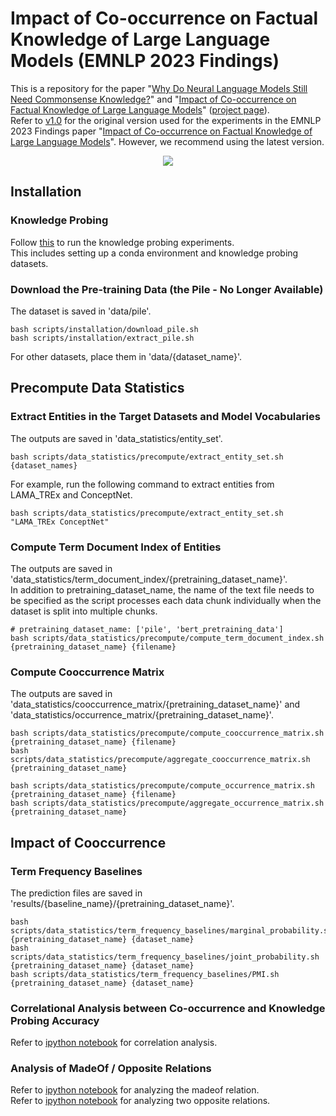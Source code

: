 # Impact of Co-occurrence on Factual Knowledge of Large Language Models (EMNLP 2023 Findings)
This is a repository for the paper "[Why Do Neural Language Models Still Need Commonsense Knowledge?](https://arxiv.org/pdf/2209.00599.pdf)" and "[Impact of Co-occurrence on Factual Knowledge of Large Language Models](https://aclanthology.org/2023.findings-emnlp.518.pdf)" ([project page](https://cheongwoong.github.io/projects/impact_of_cooccurrence/)).  
Refer to [v1.0](https://github.com/CheongWoong/impact_of_cooccurrence/tree/v1.0) for the original version used for the experiments in the EMNLP 2023 Findings paper "[Impact of Co-occurrence on Factual Knowledge of Large Language Models](https://aclanthology.org/2023.findings-emnlp.518.pdf)". However, we recommend using the latest version.

<p align="center">
<img src="https://github.com/CheongWoong/cheongwoong.github.io/blob/master/assets/img/publication_preview/impact_of_cooccurrence.png"></img>
</p>


## Installation

### Knowledge Probing
Follow [this](https://github.com/CheongWoong/factual_knowledge_probing) to run the knowledge probing experiments.  
This includes setting up a conda environment and knowledge probing datasets.

### Download the Pre-training Data (the Pile - No Longer Available)
The dataset is saved in 'data/pile'.
```
bash scripts/installation/download_pile.sh
bash scripts/installation/extract_pile.sh
```

For other datasets, place them in 'data/{dataset_name}'.


## Precompute Data Statistics

### Extract Entities in the Target Datasets and Model Vocabularies
The outputs are saved in 'data_statistics/entity_set'.
```
bash scripts/data_statistics/precompute/extract_entity_set.sh {dataset_names}
```
For example, run the following command to extract entities from LAMA_TREx and ConceptNet.
```
bash scripts/data_statistics/precompute/extract_entity_set.sh "LAMA_TREx ConceptNet"
```

### Compute Term Document Index of Entities
The outputs are saved in 'data_statistics/term_document_index/{pretraining_dataset_name}'.  
In addition to pretraining_dataset_name, the name of the text file needs to be specified as the script processes each data chunk individually when the dataset is split into multiple chunks.
```
# pretraining_dataset_name: ['pile', 'bert_pretraining_data']
bash scripts/data_statistics/precompute/compute_term_document_index.sh {pretraining_dataset_name} {filename}
```

### Compute Cooccurrence Matrix
The outputs are saved in 'data_statistics/cooccurrence_matrix/{pretraining_dataset_name}' and 'data_statistics/occurrence_matrix/{pretraining_dataset_name}'.
```
bash scripts/data_statistics/precompute/compute_cooccurrence_matrix.sh {pretraining_dataset_name} {filename}
bash scripts/data_statistics/precompute/aggregate_cooccurrence_matrix.sh {pretraining_dataset_name}

bash scripts/data_statistics/precompute/compute_occurrence_matrix.sh {pretraining_dataset_name} {filename}
bash scripts/data_statistics/precompute/aggregate_occurrence_matrix.sh {pretraining_dataset_name}
```

## Impact of Cooccurrence

### Term Frequency Baselines
The prediction files are saved in 'results/{baseline_name}/{pretraining_dataset_name}'.
```
bash scripts/data_statistics/term_frequency_baselines/marginal_probability.sh {pretraining_dataset_name} {dataset_name}
bash scripts/data_statistics/term_frequency_baselines/joint_probability.sh {pretraining_dataset_name} {dataset_name}
bash scripts/data_statistics/term_frequency_baselines/PMI.sh {pretraining_dataset_name} {dataset_name}
```

### Correlational Analysis between Co-occurrence and Knowledge Probing Accuracy
Refer to [ipython notebook](https://github.com/CheongWoong/impact_of_cooccurrence/tree/main/analysis/analysis_codes/cooccurrence) for correlation analysis.

### Analysis of MadeOf / Opposite Relations
Refer to [ipython notebook](https://github.com/CheongWoong/impact_of_cooccurrence/tree/main/analysis/analysis_codes/madeof) for analyzing the madeof relation.  
Refer to [ipython notebook](https://github.com/CheongWoong/impact_of_cooccurrence/tree/main/analysis/analysis_codes/opposite_relation) for analyzing two opposite relations.